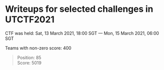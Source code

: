 # Writeups for selected challenges in UTCTF2021

CTF was held: Sat, 13 March 2021, 18:00 SGT — Mon, 15 March 2021, 06:00 SGT

Teams with non-zero score: 400

> Position: 85<br/>
> Score: 5019